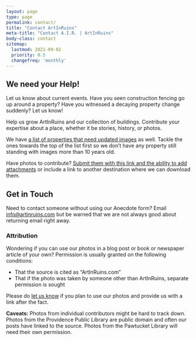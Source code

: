 ```yaml
---
layout: page
type: page
permalink: contact/
title: "Contact ArtInRuins"
meta-title: "Contact A.I.R. | ArtInRuins"
body-class: contact
sitemap:
  lastmod: 2021-09-02
  priority: 0.5
  changefreq: 'monthly'
---
```



## We need your Help!

Let us know about current events. Have you seen construction fencing go up around a property? Have you witnessed a decaying property change suddenly? Let us know! 

Help us grow ArtInRuins and our collection of buildings. Contribute your expertise about a place, whether it be stories, history, or photos.

We have [a list of properties that need updated images](/property/list-by-newest-image/) as well. Tackle the ones towards the top of the list first so we don’t have any property still standing with images more than 10 years old. 

Have photos to contribute? <a href="mailto:info@artinruins.com?subject=Photo submission for ArtInRuins" title="Email is your photos!">Submit them with this link and the ability to add attachments</a> or include a link to another destination where we can download them. 


## Get in Touch

Need to contact someone without using our Anecdote form? Email [info@artinruins.com](mailto:info@artinruins.com) but be warned that we are not always good about returning email right away. 


### Attribution

Wondering if you can use our photos in a blog post or book or newspaper article of your own? Permission is usually granted on the following conditions: 

+ That the source is cited as “ArtInRuins.com”
+ That if the photo was taken by someone other than ArtInRuins, separate permission is sought

Please do [let us know](#get-in-touch) if you plan to use our photos and provide us with a link after the fact. 

**Caveats:** Photos from individual contributors might be hard to track down. Photos from the Providence Public Library are public domain and often our posts have linked to the source. Photos from the Pawtucket Library will need their own permission. 
